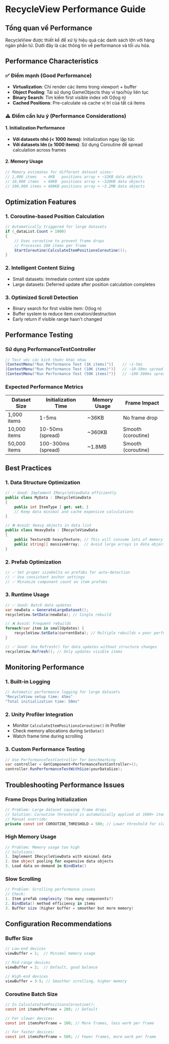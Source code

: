# RecycleView Performance Guide

## Tổng quan về Performance

RecycleView được thiết kế để xử lý hiệu quả các danh sách lớn với hàng ngàn phần tử. Dưới đây là các thông tin về performance và tối ưu hóa.

## Performance Characteristics

### ✅ Điểm mạnh (Good Performance)
- **Virtualization**: Chỉ render các items trong viewport + buffer
- **Object Pooling**: Tái sử dụng GameObjects thay vì tạo/hủy liên tục
- **Binary Search**: Tìm kiếm first visible index với O(log n)
- **Cached Positions**: Pre-calculate và cache vị trí của tất cả items

### ⚠️ Điểm cần lưu ý (Performance Considerations)

#### 1. Initialization Performance
- **Với datasets nhỏ (< 1000 items)**: Initialization ngay lập tức
- **Với datasets lớn (≥ 1000 items)**: Sử dụng Coroutine để spread calculation across frames

#### 2. Memory Usage
```csharp
// Memory estimates for different dataset sizes:
// 1,000 items   ≈ 4KB   positions array + ~32KB data objects
// 10,000 items  ≈ 40KB  positions array + ~320KB data objects  
// 100,000 items ≈ 400KB positions array + ~3.2MB data objects
```

## Optimization Features

### 1. Coroutine-based Position Calculation
```csharp
// Automatically triggered for large datasets
if (_dataList.Count > 1000)
{
    // Uses coroutine to prevent frame drops
    // Processes 200 items per frame
    StartCoroutine(CalculateItemPositionsCoroutine());
}
```

### 2. Intelligent Content Sizing
- Small datasets: Immediate content size update
- Large datasets: Deferred update after position calculation completes

### 3. Optimized Scroll Detection
- Binary search for first visible item: O(log n)
- Buffer system to reduce item creation/destruction
- Early return if visible range hasn't changed

## Performance Testing

### Sử dụng PerformanceTestController

```csharp
// Test với các kích thước khác nhau
[ContextMenu("Run Performance Test (1K items)")]    // ~1-5ms
[ContextMenu("Run Performance Test (10K items)")]   // ~10-50ms spread across frames
[ContextMenu("Run Performance Test (50K items)")]   // ~100-300ms spread across frames
```

### Expected Performance Metrics

| Dataset Size | Initialization Time | Memory Usage | Frame Impact |
|--------------|-------------------|--------------|--------------|
| 1,000 items  | 1-5ms            | ~36KB        | No frame drop |
| 10,000 items | 10-50ms (spread) | ~360KB       | Smooth (coroutine) |
| 50,000 items | 100-300ms (spread)| ~1.8MB      | Smooth (coroutine) |

## Best Practices

### 1. Data Structure Optimization
```csharp
// ✅ Good: Implement IRecycleViewData efficiently
public class MyData : IRecycleViewData
{
    public int ItemType { get; set; }
    // Keep data minimal and cache expensive calculations
}

// ❌ Avoid: Heavy objects in data list
public class HeavyData : IRecycleViewData
{
    public Texture2D heavyTexture; // This will consume lots of memory
    public string[] massiveArray;  // Avoid large arrays in data objects
}
```

### 2. Prefab Optimization
```csharp
// ✅ Set proper sizeDelta on prefabs for auto-detection
// ✅ Use consistent anchor settings
// ✅ Minimize component count on item prefabs
```

### 3. Runtime Usage
```csharp
// ✅ Good: Batch data updates
var newData = GenerateLargeDataset();
recycleView.SetData(newData); // Single rebuild

// ❌ Avoid: Frequent rebuilds
foreach(var item in smallUpdates) {
    recycleView.SetData(currentData); // Multiple rebuilds = poor performance
}

// ✅ Good: Use Refresh() for data updates without structure changes
recycleView.Refresh(); // Only updates visible items
```

## Monitoring Performance

### 1. Built-in Logging
```csharp
// Automatic performance logging for large datasets
"RecycleView setup time: 45ms"
"Total initialization time: 50ms"
```

### 2. Unity Profiler Integration
- Monitor `CalculateItemPositionsCoroutine()` in Profiler
- Check memory allocations during `SetData()`
- Watch frame time during scrolling

### 3. Custom Performance Testing
```csharp
// Use PerformanceTestController for benchmarking
var controller = GetComponent<PerformanceTestController>();
controller.RunPerformanceTestWithSize(yourDataSize);
```

## Troubleshooting Performance Issues

### Frame Drops During Initialization
```csharp
// Problem: Large dataset causing frame drops
// Solution: Coroutine threshold is automatically applied at 1000+ items
// Manual override:
private const int COROUTINE_THRESHOLD = 500; // Lower threshold for slower devices
```

### High Memory Usage
```csharp
// Problem: Memory usage too high
// Solutions:
1. Implement IRecycleViewData with minimal data
2. Use object pooling for expensive data objects
3. Load data on-demand in BindData()
```

### Slow Scrolling
```csharp
// Problem: Scrolling performance issues
// Check:
1. Item prefab complexity (too many components?)
2. BindData() method efficiency in items
3. Buffer size (higher buffer = smoother but more memory)
```

## Configuration Recommendations

### Buffer Size
```csharp
// Low-end devices
viewBuffer = 1;  // Minimal memory usage

// Mid-range devices  
viewBuffer = 2;  // Default, good balance

// High-end devices
viewBuffer = 3-5; // Smoother scrolling, higher memory
```

### Coroutine Batch Size
```csharp
// In CalculateItemPositionsCoroutine():
const int itemsPerFrame = 200; // Default

// For slower devices:
const int itemsPerFrame = 100; // More frames, less work per frame

// For faster devices:
const int itemsPerFrame = 500; // Fewer frames, more work per frame
```